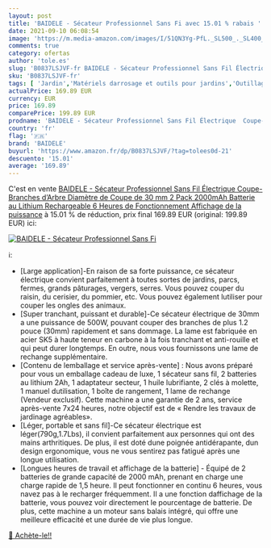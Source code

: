 ```yaml
---
layout: post
title: 'BAIDELE - Sécateur Professionnel Sans Fi avec 15.01 % rabais '
date: 2021-09-10 06:08:54
image: 'https://m.media-amazon.com/images/I/51QN3Yg-PfL._SL500_._SL400_.jpg'
comments: true
category: ofertas
author: 'tole.es'
slug: 'B0837LSJVF-fr BAIDELE - Sécateur Professionnel Sans Fil Électrique...'
sku: 'B0837LSJVF-fr'
tags: [ 'Jardin','Matériels darrosage et outils pour jardins','Outillage de jardin','Sécateurs et ciseaux de jardinage','baidele', ]
actualPrice: 169.89 EUR
currency: EUR
price: 169.89
comparePrice: 199.89 EUR
prodname: 'BAIDELE - Sécateur Professionnel Sans Fil Électrique  Coupe-Branches d’Arbre  Diamètre de Coupe de 30 mm 2 Pack 2000mAh Batterie au Lithium Rechargeable  6 Heures de Fonctionnement Affichage de la puissance'
country: 'fr'
flag: '🇫🇷'
brand: 'BAIDELE'
buyurl: 'https://www.amazon.fr/dp/B0837LSJVF/?tag=tolees0d-21'
descuento: '15.01'
average: '169.89'
---
```


C'est en vente [BAIDELE - Sécateur Professionnel Sans Fil Électrique  Coupe-Branches d’Arbre  Diamètre de Coupe de 30 mm 2 Pack 2000mAh Batterie au Lithium Rechargeable  6 Heures de Fonctionnement Affichage de la puissance](https://www.amazon.fr/dp/B0837LSJVF/?tag=tolees0d-21)  à  15.01 % de réduction, prix final  169.89 EUR (original: 199.89 EUR) ici:

[![BAIDELE - Sécateur Professionnel Sans Fi](https://m.media-amazon.com/images/I/51QN3Yg-PfL._SL500_._SL400_.jpg)](https://www.amazon.fr/dp/B0837LSJVF/?tag=tolees0d-21)

ℹ️:

- [Large application]-En raison de sa forte puissance, ce sécateur électrique convient parfaitement à toutes sortes de jardins, parcs, fermes, grands pâturages, vergers, serres. Vous pouvez couper du raisin, du cerisier, du pommier, etc. Vous pouvez également lutiliser pour couper les ongles des animaux.
- [Super tranchant, puissant et durable]-Ce sécateur électrique de 30mm a une puissance de 500W, pouvant couper des branches de plus 1.2 pouce (30mm) rapidement et sans dommage. La lame est fabriquée en acier SK5 à haute teneur en carbone à la fois tranchant et anti-rouille et qui peut durer longtemps. En outre, nous vous fournissons une lame de rechange supplémentaire.
- [Contenu de lemballage et service après-vente] : Nous avons préparé pour vous un emballage cadeau de luxe, 1 sécateur sans fil, 2 batteries au lithium 2Ah, 1 adaptateur secteur, 1 huile lubrifiante, 2 clés à molette, 1 manuel dutilisation, 1 boîte de rangement, 1 lame de rechange (Vendeur exclusif). Cette machine a une garantie de 2 ans, service après-vente 7x24 heures, notre objectif est de « Rendre les travaux de jardinage agréables».
- [Léger, portable et sans fil]-Ce sécateur électrique est léger(790g,1.7Lbs), il convient parfaitement aux personnes qui ont des mains arthritiques. De plus, il est doté dune poignée antidérapante, dun design ergonomique, vous ne vous sentirez pas fatigué après une longue utilisation.
- [Longues heures de travail et affichage de la batterie] - Équipé de 2 batteries de grande capacité de 2000 mAh, prenant en charge une charge rapide de 1,5 heure. Il peut fonctionner en continu 6 heures, vous navez pas à le recharger fréquemment. Il a une fonction daffichage de la batterie, vous pouvez voir directement le pourcentage de batterie. De plus, cette machine a un moteur sans balais intégré, qui offre une meilleure efficacité et une durée de vie plus longue.

[🛒 Achète-le!!](https://www.amazon.fr/dp/B0837LSJVF/?tag=tolees0d-21)
